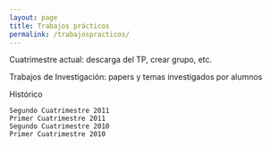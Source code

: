 ```yaml
---
layout: page
title: Trabajos prácticos
permalink: /trabajospracticos/
---
```


Cuatrimestre actual: descarga del TP, crear grupo, etc.

Trabajos de Investigación: papers y temas investigados por alumnos

Histórico

    Segundo Cuatrimestre 2011
    Primer Cuatrimestre 2011
    Segundo Cuatrimestre 2010
    Primer Cuatrimestre 2010
